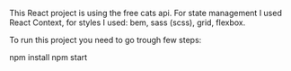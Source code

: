 This React project is using the free cats api. For state management I used React Context, for styles I used: bem, sass (scss), grid, flexbox.

To run this project you need to go trough few steps:

npm install
npm start
